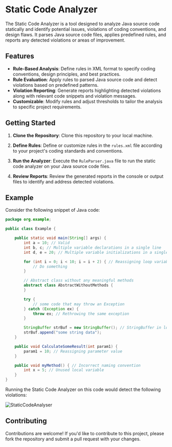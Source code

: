 # Static Code Analyzer

The Static Code Analyzer is a tool designed to analyze Java source code statically and identify potential issues, violations of coding conventions, and design flaws. It parses Java source code files, applies predefined rules, and reports any detected violations or areas of improvement.

## Features

- **Rule-Based Analysis**: Define rules in XML format to specify coding conventions, design principles, and best practices.
- **Rule Evaluation**: Apply rules to parsed Java source code and detect violations based on predefined patterns.
- **Violation Reporting**: Generate reports highlighting detected violations along with relevant code snippets and violation messages.
- **Customizable**: Modify rules and adjust thresholds to tailor the analysis to specific project requirements.

## Getting Started

1. **Clone the Repository**: Clone this repository to your local machine.

2. **Define Rules**: Define or customize rules in the `rules.xml` file according to your project's coding standards and conventions.

3. **Run the Analyzer**: Execute the `RuleParser.java` file to run the static code analyzer on your Java source code files.

4. **Review Reports**: Review the generated reports in the console or output files to identify and address detected violations.

## Example

Consider the following snippet of Java code:

```java
package org.example;

public class Example {

    public static void main(String[] args) {
        int a = 10; // Valid
        int b, c; // Multiple variable declarations in a single line
        int d, e = 20; // Multiple variable initializations in a single line

        for (int i = 0; i < 10; i = i + 2) { // Reassigning loop variable
            // Do something
        }

        // Abstract class without any meaningful methods
        abstract class AbstractWithoutMethods {
        }

        try {
            // some code that may throw an Exception
        } catch (Exception ex) {
            throw ex; // Rethrowing the same exception
        }

        StringBuffer strBuf = new StringBuffer(); // StringBuffer in long-lived object
        strBuf.append("some string data");
    }

    public void CalculateSomeResult(int param1) {
        param1 = 10; // Reassigning parameter value
    }

    public void myMethod() { // Incorrect naming convention
        int x = 5; // Unused local variable
    }
}
```

Running the Static Code Analyzer on this code would detect the following violations:

![StaticCodeAnalyser](https://github.com/K144U/--static_code_analysis_ISRO_respondbasket/assets/133573718/80e229c5-9fc2-45b1-a8fc-2abcb9cbadae)


## Contributing

Contributions are welcome! If you'd like to contribute to this project, please fork the repository and submit a pull request with your changes.

